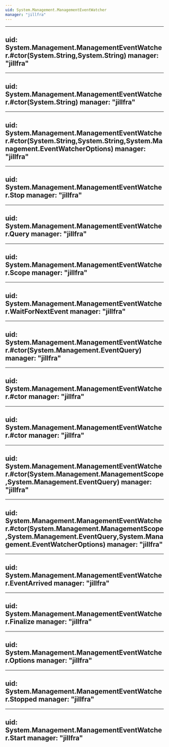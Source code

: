 ```yaml
---
uid: System.Management.ManagementEventWatcher
manager: "jillfra"
---
```


---
uid: System.Management.ManagementEventWatcher.#ctor(System.String,System.String)
manager: "jillfra"
---

---
uid: System.Management.ManagementEventWatcher.#ctor(System.String)
manager: "jillfra"
---

---
uid: System.Management.ManagementEventWatcher.#ctor(System.String,System.String,System.Management.EventWatcherOptions)
manager: "jillfra"
---

---
uid: System.Management.ManagementEventWatcher.Stop
manager: "jillfra"
---

---
uid: System.Management.ManagementEventWatcher.Query
manager: "jillfra"
---

---
uid: System.Management.ManagementEventWatcher.Scope
manager: "jillfra"
---

---
uid: System.Management.ManagementEventWatcher.WaitForNextEvent
manager: "jillfra"
---

---
uid: System.Management.ManagementEventWatcher.#ctor(System.Management.EventQuery)
manager: "jillfra"
---

---
uid: System.Management.ManagementEventWatcher.#ctor
manager: "jillfra"
---

---
uid: System.Management.ManagementEventWatcher.#ctor
manager: "jillfra"
---

---
uid: System.Management.ManagementEventWatcher.#ctor(System.Management.ManagementScope,System.Management.EventQuery)
manager: "jillfra"
---

---
uid: System.Management.ManagementEventWatcher.#ctor(System.Management.ManagementScope,System.Management.EventQuery,System.Management.EventWatcherOptions)
manager: "jillfra"
---

---
uid: System.Management.ManagementEventWatcher.EventArrived
manager: "jillfra"
---

---
uid: System.Management.ManagementEventWatcher.Finalize
manager: "jillfra"
---

---
uid: System.Management.ManagementEventWatcher.Options
manager: "jillfra"
---

---
uid: System.Management.ManagementEventWatcher.Stopped
manager: "jillfra"
---

---
uid: System.Management.ManagementEventWatcher.Start
manager: "jillfra"
---
